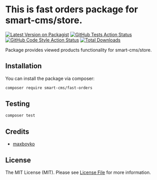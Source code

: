 # This is fast orders package for smart-cms/store.

[![Latest Version on Packagist](https://img.shields.io/packagist/v/smart-cms/fast-orders.svg?style=flat-square)](https://packagist.org/packages/smart-cms/viewed_products)
[![GitHub Tests Action Status](https://img.shields.io/github/actions/workflow/status/smart-cms/fast-orders/run-tests.yml?branch=main&label=tests&style=flat-square)](https://github.com/smart-cms/viewed_products/actions?query=workflow%3Arun-tests+branch%3Amain)
[![GitHub Code Style Action Status](https://img.shields.io/github/actions/workflow/status/smart-cms/fast-orders/fix-php-code-style-issues.yml?branch=main&label=code%20style&style=flat-square)](https://github.com/smart-cms/viewed_products/actions?query=workflow%3A"Fix+PHP+code+style+issues"+branch%3Amain)
[![Total Downloads](https://img.shields.io/packagist/dt/smart-cms/fast-orders.svg?style=flat-square)](https://packagist.org/packages/smart-cms/viewed_products)

Package provides viewed products functionality for smart-cms/store.

## Installation

You can install the package via composer:

```bash
composer require smart-cms/fast-orders
```

## Testing

```bash
composer test
```

## Credits

-   [maxboyko](https://github.com/maxboiko)

## License

The MIT License (MIT). Please see [License File](LICENSE.md) for more information.

